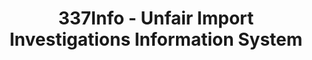 ---
layout: default
bigquery: https://console.cloud.google.com/bigquery?p=patents-public-data&d=usitc_investigations&page=dataset&project=sheets-management-319211
citation: US International Trade Commission 337Info Unfair Import Investigations Information
  System
contributors: US International Trade Comission
cost: None
description: US International Trade Commission 337Info Unfair Import Investigations
  Information System contains data on investigations done under Section 337. Section
  337 declares the infringement of certain statutory intellectual property rights
  and other forms of unfair competition in import trade to be unlawful practices.
  Most Section 337 investigations involve allegations of patent or registered trademark
  infringement.
documentation: FAQ and tutorial available on the site
last_edit: Mon, 04 Apr 2022 19:10:40 GMT
location: https://pubapps2.usitc.gov/337external/
maintained_by: US International Trade Comission
schema_fields: '[''lastUpdated'', ''patentNumber'', ''actualEndDateEvidHear'', ''gcAttorney'',
  ''docketNo'', ''finalIdOnViolationDue'', ''id'', ''htsNumbers'', ''internalRemand'',
  ''cafcAppeals'', ''endDateMarkmanHearing'', ''currentStatus'', ''teoReliefGranted'',
  ''teoIdIssueDate'', ''teoProceedingInvolved'', ''issueDateOtherNonFinal'', ''teoIdDueDate'',
  ''dateComplaintFiled'', ''trademarkNumbers'', ''finalDetViolation'', ''publication_number'',
  ''respondent'', ''targetDate'', ''title'', ''markmanHearing'', ''reportingRequirements'',
  ''finalDetNoViolation'', ''startDateMarkmanHearing'', ''currentActiveALJ'', ''investigationTermDate'',
  ''invUnfairAct'', ''finalIdOnViolationIssue'', ''dateOfPublicationFrNotice'', ''ouiiParticipation'',
  ''dateCreated'', ''patentNumbers'', ''complainant'', ''ouiiAttorney'', ''actualStartDateEvidHear'',
  ''scheduledEndDateEvidHear'', ''scheduledStartDateEvidHear'', ''investigationNo'',
  ''copyrightNumbers'', ''investigationType'', ''aljAssigned'']'
shortname: unfair_import_investigations
tags:
- import
- legal
- trade
timeframe: 2008-2021 (prior to 2008 downloadable as a JSON file)
title: 337Info - Unfair Import Investigations Information System
uuid: 2721f5ec-e599-4890-9265-9706719fc71e
---